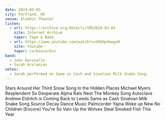 ```yaml
---
date: 2024-03-03
city: Portland, OR
venue: Aladdin Theater
listen:
  - url: https://archive.org/details/tMG2024-03-03
    site: Internet Archive
    taper: Tape & Bake
  - url: https://www.youtube.com/watch?v=VNIHp4megn0
    site: Youtube
    taper: corbincorbin
band:
  - John Darnielle
  - Sarah Arslanian
notes:
  - Sarah performed on Same as Cash and Sinaloan Milk Snake Song.
---
```

Stars Around Her
Third Snow Song
In the Hidden Places
Michael Myers Resplendent
So Desperate
Alpha Rats Nest
The Monkey Song
Autoclave
Andrew Eldritch is Coming Back to Leeds
Same as Cash
Sinaloan Milk Snake Song
Source Decay
Dance Music
Palmcorder Yajna
Woke up New
No Children
[Encore]
You're So Vain
Up the Wolves
Steal Smoked Fish
This Year
